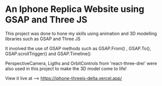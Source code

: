 # An Iphone Replica Website using GSAP and Three JS

This project was done to hone my skills using animation and 3D modelling libraries such as GSAP and Three JS

It involved the use of GSAP methods such as GSAP.From() , GSAP.To(), GSAP.scrollTrigger() and GSAP.Timeline()

PerspectiveCamera, Ligths and OrbitControls from 'react-three-drei'  were also used in this project to make the 3D model come to life!

View it live at --> https://iphone-threejs-delta.vercel.app/


